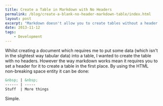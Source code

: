 ```yaml
---
title: Create a Table in Markdown with No Headers
permalink: /blog/create-a-blank-no-header-markdown-table/index.html
layout: post
excerpt: "Markdown doesn't allow you to create tables without a header by default. This little hack allows you to do that."
date: 2013-11-12
tags:
    - Development
---
```


Whilst creating a document which requires me to put some data (which isn't in the slightest way tabular data) into a table, I wanted to create the table with no headers. However the way markdown works mean it requires you to set a header for it to create a table in the first place. By using the HTML non-breaking space entity it can be done:

```markdown
&nbsp; | &nbsp;
------ | -----
Stuff  | More things
```

Simple.
